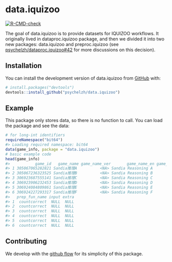 
<!-- README.md is generated from README.Rmd. Please edit that file -->

# data.iquizoo

<!-- badges: start -->

[![R-CMD-check](https://github.com/psychelzh/data.iquizoo/actions/workflows/R-CMD-check.yaml/badge.svg)](https://github.com/psychelzh/data.iquizoo/actions/workflows/R-CMD-check.yaml)
<!-- badges: end -->

The goal of data.iquizoo is to provide datasets for IQUIZOO workflows.
It originally lived in dataproc.iquizoo package, and then we divided it
into two new packages: data.iquizoo and preproc.iquizoo (see
[psychelzh/dataproc.iquizoo#42](https://github.com/psychelzh/dataproc.iquizoo/issues/42)
for more discussions on this decision).

## Installation

You can install the development version of data.iquizoo from
[GitHub](https://github.com/) with:

``` r
# install.packages("devtools")
devtools::install_github("psychelzh/data.iquizoo")
```

## Example

This package only stores data, so there is no function to call. You can
load the package and see the data:

``` r
# for long-int identifiers
requireNamespace("bit64")
#> Loading required namespace: bit64
data(game_info, package = "data.iquizoo")
# basic example code
head(game_info)
#>           game_id   game_name game_name_ver       game_name_en game_name_abbr
#> 1 305067065282821 Sandia推理A          <NA> Sandia Reasoning A        SandiaA
#> 2 305067236323525 Sandia推理B          <NA> Sandia Reasoning B        SandiaB
#> 3 306923687555141 Sandia推理C          <NA> Sandia Reasoning C        SandiaC
#> 4 306923906232453 Sandia推理D          <NA> Sandia Reasoning D        SandiaD
#> 5 306924084809861 Sandia推理E          <NA> Sandia Reasoning E        SandiaE
#> 6 306924227293317 Sandia推理F          <NA> Sandia Reasoning F        SandiaF
#>   prep_fun_name input extra
#> 1  countcorrect  NULL  NULL
#> 2  countcorrect  NULL  NULL
#> 3  countcorrect  NULL  NULL
#> 4  countcorrect  NULL  NULL
#> 5  countcorrect  NULL  NULL
#> 6  countcorrect  NULL  NULL
```

## Contributing

We develop with the [github
flow](https://docs.github.com/en/get-started/quickstart/github-flow) for
its simplicity of this package.
